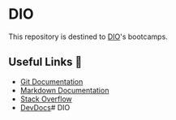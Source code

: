 # DIO
This repository is destined to [DIO](https://www.dio.me/)'s bootcamps.

## Useful Links :link:
- [Git Documentation](https://git-scm.com/doc)
- [Markdown Documentation](https://www.markdownguide.org/cheat-sheet/)
- [Stack Overflow](https://stackoverflow.com/)
- [DevDocs](https://devdocs.io/)# DIO
